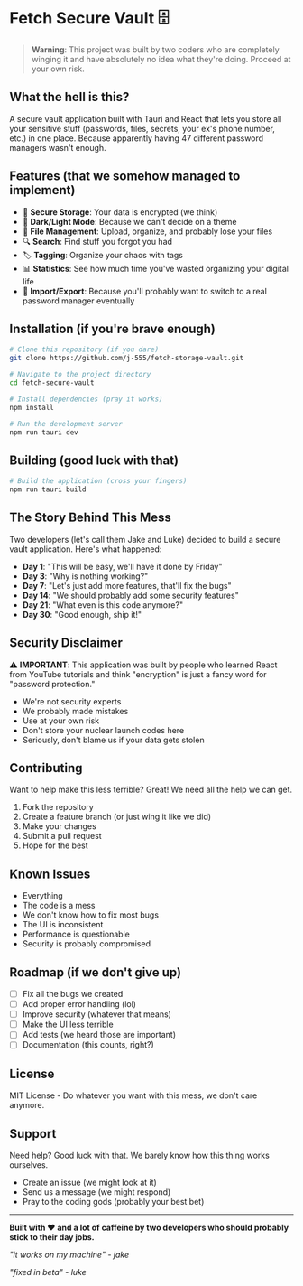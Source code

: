 # Fetch Secure Vault 🗄️

> **Warning**: This project was built by two coders who are completely winging it and have absolutely no idea what they're doing. Proceed at your own risk.

## What the hell is this?

A secure vault application built with Tauri and React that lets you store all your sensitive stuff (passwords, files, secrets, your ex's phone number, etc.) in one place. Because apparently having 47 different password managers wasn't enough.

## Features (that we somehow managed to implement)

- 🔐 **Secure Storage**: Your data is encrypted (we think)
- 🎨 **Dark/Light Mode**: Because we can't decide on a theme
- 📁 **File Management**: Upload, organize, and probably lose your files
- 🔍 **Search**: Find stuff you forgot you had
- 🏷️ **Tagging**: Organize your chaos with tags
- 📊 **Statistics**: See how much time you've wasted organizing your digital life
- 🔄 **Import/Export**: Because you'll probably want to switch to a real password manager eventually

## Installation (if you're brave enough)

```bash
# Clone this repository (if you dare)
git clone https://github.com/j-555/fetch-storage-vault.git

# Navigate to the project directory
cd fetch-secure-vault

# Install dependencies (pray it works)
npm install

# Run the development server
npm run tauri dev
```

## Building (good luck with that)

```bash
# Build the application (cross your fingers)
npm run tauri build
```

## The Story Behind This Mess

Two developers (let's call them Jake and Luke) decided to build a secure vault application. Here's what happened:

- **Day 1**: "This will be easy, we'll have it done by Friday"
- **Day 3**: "Why is nothing working?"
- **Day 7**: "Let's just add more features, that'll fix the bugs"
- **Day 14**: "We should probably add some security features"
- **Day 21**: "What even is this code anymore?"
- **Day 30**: "Good enough, ship it!"

## Security Disclaimer

⚠️ **IMPORTANT**: This application was built by people who learned React from YouTube tutorials and think "encryption" is just a fancy word for "password protection." 

- We're not security experts
- We probably made mistakes
- Use at your own risk
- Don't store your nuclear launch codes here
- Seriously, don't blame us if your data gets stolen

## Contributing

Want to help make this less terrible? Great! We need all the help we can get.

1. Fork the repository
2. Create a feature branch (or just wing it like we did)
3. Make your changes
4. Submit a pull request
5. Hope for the best

## Known Issues

- Everything
- The code is a mess
- We don't know how to fix most bugs
- The UI is inconsistent
- Performance is questionable
- Security is probably compromised

## Roadmap (if we don't give up)

- [ ] Fix all the bugs we created
- [ ] Add proper error handling (lol)
- [ ] Improve security (whatever that means)
- [ ] Make the UI less terrible
- [ ] Add tests (we heard those are important)
- [ ] Documentation (this counts, right?)

## License

MIT License - Do whatever you want with this mess, we don't care anymore.

## Support

Need help? Good luck with that. We barely know how this thing works ourselves.

- Create an issue (we might look at it)
- Send us a message (we might respond)
- Pray to the coding gods (probably your best bet)

---

**Built with ❤️ and a lot of caffeine by two developers who should probably stick to their day jobs.**

*"it works on my machine" - jake*

*"fixed in beta" - luke*
